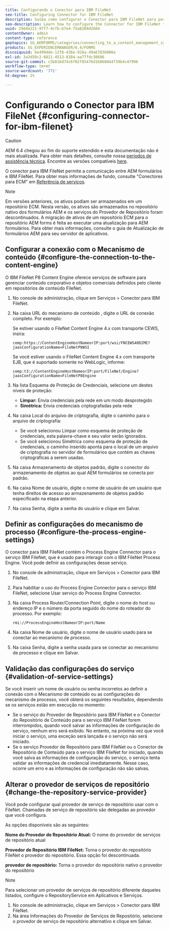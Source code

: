 ```yaml
---
title: Configurando o Conector para IBM FileNet
seo-title: Configuring Connector for IBM FileNet
description: Saiba como configurar o Conector para IBM FileNet para permitir a comunicação entre AEM formulários e IBM FileNet.
seo-description: Learn how to configure the Connector for IBM FileNet to enable communication between AEM forms and IBM FileNet.
uuid: 29d4e221-97f7-4cfb-b7e4-75a8289d2604
contentOwner: admin
content-type: reference
geptopics: SG_AEMFORMS/categories/connecting_to_a_content_management_system
products: SG_EXPERIENCEMANAGER/6.4/FORMS
discoiquuid: be4994de-12f8-436e-926a-49a6783b006e
exl-id: 3a3d59c2-6811-4513-8384-aa77fdc38686
source-git-commit: c5b816d74c6f02f85476d16868844f39b4c47996
workflow-type: tm+mt
source-wordcount: '771'
ht-degree: 2%

---
```


# Configurando o Conector para IBM FileNet {#configuring-connector-for-ibm-filenet}

>[!CAUTION]
>
>AEM 6.4 chegou ao fim do suporte estendido e esta documentação não é mais atualizada. Para obter mais detalhes, consulte nossa [períodos de assistência técnica](https://helpx.adobe.com/br/support/programs/eol-matrix.html). Encontre as versões compatíveis [here](https://experienceleague.adobe.com/docs/).

O conector para IBM FileNet permite a comunicação entre AEM formulários e IBM FileNet. Para obter mais informações de fundo, consulte &quot;Conectores para ECM&quot; em [Referência de serviços](https://www.adobe.com/go/learn_aemforms_services_63).

>[!NOTE]
>
>Em versões anteriores, os ativos podiam ser armazenados em um repositório ECM. Nesta versão, os ativos são armazenados no repositório nativo dos formulários AEM e os serviços do Provedor de Repositório foram descontinuados. A migração de ativos de um repositório ECM para o repositório AEM forms é feita ao executar uma atualização para AEM formulários. Para obter mais informações, consulte o guia de Atualização de formulários AEM para seu servidor de aplicativos.

## Configurar a conexão com o Mecanismo de conteúdo {#configure-the-connection-to-the-content-engine}

O IBM FileNet P8 Content Engine oferece serviços de software para gerenciar conteúdo corporativo e objetos comerciais definidos pelo cliente em repositórios de conteúdo FileNet.

1. No console de administração, clique em Serviços > Conector para IBM FileNet.
1. Na caixa URL do mecanismo de conteúdo , digite o URL de conexão completo. Por exemplo:

   Se estiver usando o FileNet Content Engine 4.x com transporte CEWS, insira:

   `cemp:https://ContentEngineHostNameorIP:port/wsi/FNCEWS40DIME?jaasConfigurationName=FileNetP8WSI`

   Se você estiver usando o FileNet Content Engine 4.x com transporte EJB, que é suportado somente no WebLogic, informe:

   `cemp:t3://ContentEngineHostNameorIP:port/FileNet/Engine?jaasConfigurationName=FileNetP8Engine`

1. Na lista Esquema de Proteção de Credenciais, selecione um destes níveis de proteção:

   * **Limpar:** Envia credenciais pela rede em um modo desprotegido
   * **Simétrica:** Envia credenciais criptografadas pela rede

1. Na caixa Local do arquivo de criptografia, digite o caminho para o arquivo de criptografia:

   * Se você selecionou Limpar como esquema de proteção de credenciais, esta palavra-chave e seu valor serão ignorados.
   * Se você selecionou Simétrica como esquema de proteção de credenciais, o caminho inserido aponta para o local de um arquivo de criptografia no servidor de formulários que contém as chaves criptográficas a serem usadas.

1. Na caixa Armazenamento de objetos padrão, digite o conector do armazenamento de objetos ao qual AEM formulários se conecta por padrão.
1. Na caixa Nome de usuário, digite o nome de usuário de um usuário que tenha direitos de acesso ao armazenamento de objetos padrão especificado na etapa anterior.
1. Na caixa Senha, digite a senha do usuário e clique em Salvar.

## Definir as configurações do mecanismo de processo {#configure-the-process-engine-settings}

O conector para IBM FileNet contém o Process Engine Connector para o serviço IBM FileNet, que é usado para interagir com o IBM FileNet Process Engine. Você pode definir as configurações desse serviço.

1. No console de administração, clique em Serviços > Conector para IBM FileNet.
1. Para habilitar o uso do Process Engine Connector para o serviço IBM FileNet, selecione Usar serviço do Process Engine Connector.
1. Na caixa Process Router/Connection Point, digite o nome do host ou endereço IP e o número da porta seguido do nome do roteador do processo. Por exemplo:

   `rmi://ProcessEngineHostNameorIP:port/Name`

1. Na caixa Nome de usuário, digite o nome de usuário usado para se conectar ao mecanismo de processo.
1. Na caixa Senha, digite a senha usada para se conectar ao mecanismo de processo e clique em Salvar.

## Validação das configurações do serviço {#validation-of-service-settings}

Se você inserir um nome de usuário ou senha incorretos ao definir a conexão com o Mecanismo de conteúdo ou as configurações do mecanismo de processo, você obterá os seguintes resultados, dependendo se os serviços estão em execução no momento:

* Se o serviço do Provedor de Repositório para IBM FileNet e o Conector do Repositório de Conteúdo para o serviço IBM FileNet forem interrompidos, quando você salvar as informações de configuração do serviço, nenhum erro será exibido. No entanto, na próxima vez que você iniciar o serviço, uma exceção será lançada e o serviço não será iniciado.
* Se o serviço Provedor de Repositório para IBM FileNet ou o Conector de Repositório de Conteúdo para o serviço IBM FileNet for iniciado, quando você salva as informações de configuração do serviço, o serviço tenta validar as informações de credencial imediatamente. Nesse caso, ocorre um erro e as informações de configuração não são salvas.

## Alterar o provedor de serviços de repositório {#change-the-repository-service-provider}

Você pode configurar qual provedor de serviço de repositório usar com o FileNet. Chamadas de serviço de repositório são delegadas ao provedor que você configura.

As opções disponíveis são as seguintes:

**Nome do Provedor de Repositório Atual:** O nome do provedor de serviços de repositório atual

**Provedor de Repositório IBM FileNet:** Torna o provedor do repositório FileNet o provedor do repositório. Essa opção foi descontinuada.

**provedor de repositório:** Torna o provedor do repositório nativo o provedor do repositório

>[!NOTE]
>
>Para selecionar um provedor de serviços de repositório diferente daqueles listados, configure o RepositoryService em Aplicativos e Serviços. <!-- Fix broken link(See Managing Services) -->

1. No console de administração, clique em Serviços > Conector para IBM FileNet.
1. Na área Informações do Provedor de Serviços de Repositório, selecione o provedor de serviço de repositório alternativo e clique em Salvar.
